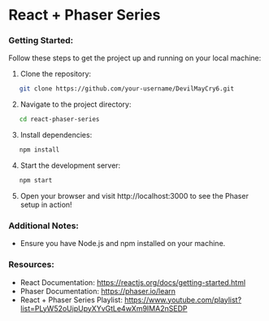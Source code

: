 # React + Phaser Series 


### Getting Started:

Follow these steps to get the project up and running on your local machine:

1. Clone the repository:

```bash
   git clone https://github.com/your-username/DevilMayCry6.git
```

2. Navigate to the project directory:
```bash
   cd react-phaser-series
```

3. Install dependencies:
```bash
   npm install
```

4. Start the development server:
```bash
   npm start
```

5. Open your browser and visit http://localhost:3000 to see the Phaser setup in action!


### Additional Notes:

- Ensure you have Node.js and npm installed on your machine.

### Resources:

- React Documentation: https://reactjs.org/docs/getting-started.html
- Phaser Documentation: https://phaser.io/learn
- React + Phaser Series Playlist: https://www.youtube.com/playlist?list=PLyW52oUipUpyXYvGtLe4wXm9IMA2nSEDP

